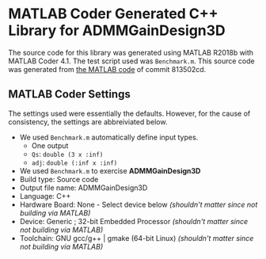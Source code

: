 MATLAB Coder Generated C++ Library for ADMMGainDesign3D
=======================================================

The source code for this library was generated using MATLAB R2018b with MATLAB Coder 4.1. The test script used was `Benchmark.m`. This source code was generated from [the MATLAB code](https://github.com/mit-acl/aclswarm/tree/813502cd2b343db5e937c0c48eb680b4736d89a5/aclswarm/matlab) of commit 813502cd.

## MATLAB Coder Settings

The settings used were essentially the defaults. However, for the cause of consistency, the settings are abbreiviated below.

- We used `Benchmark.m` automatically define input types.
    - One output
    - `Qs`: `double (3 x :inf)`
    - `adj`: `double (:inf x :inf)`
- We used `Benchmark.m` to exercise **ADMMGainDesign3D**
- Build type: Source code
- Output file name: ADMMGainDesign3D
- Language: C++
- Hardware Board: None - Select device below        *(shouldn't matter since not building via MATLAB)*
- Device: Generic ; 32-bit Embedded Processor       *(shouldn't matter since not building via MATLAB)*
- Toolchain: GNU gcc/g++ | gmake (64-bit Linux)     *(shouldn't matter since not building via MATLAB)*